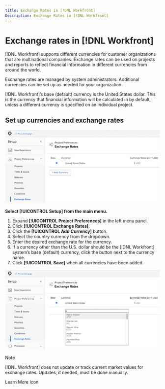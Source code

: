 ```yaml
---
title: Exchange Rates in [!DNL Workfront]
Description: Exchange Rates in [!DNL Workfront]
---
```

# Exchange rates in [!DNL Workfront]

[!DNL Workfront] supports different currencies for customer organizations that are multinational companies. Exchange rates can be used on projects and reports to reflect financial information in different currencies from around the world.

Exchange rates are managed by system administrators. Additional currencies can be set up as needed for your organization.

[!DNL Workfront]’s base (default) currency is the United States dollar. This is the currency that financial information will be calculated in by default, unless a different currency is specified on an individual project.

## Set up currencies and exchange rates

![An image of selecting exchange rates](assets/setting-up-finances-4.png)

**Select [!UICONTROL Setup] from the main menu.**

1. Expand **[!UICONTROL Project Preferences]** in the left menu panel.
1. Click **[!UICONTROL Exchange Rates]**.
1. Click the **[!UICONTROL Add Currency]** button.
1. Select the country currency from the dropdown.
1. Enter the desired exchange rate for the currency.
1. If a currency other than the U.S. dollar should be the [!DNL Workfront] system’s base (default) currency, click the button next to the currency name.
1. Click **[!UICONTROL Save]** when all currencies have been added.

![An image of adding a currency to the exchange rates list](assets/setting-up-finances-5.png)

>[!NOTE]
>
>[!DNL Workfront] does not update or track current market values for exchange rates. Updates, if needed, must be done manually.

Learn More Icon
<!--
Set up exchange rates
-->
